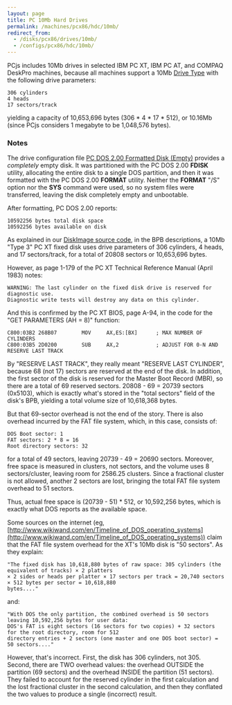 ```yaml
---
layout: page
title: PC 10Mb Hard Drives
permalink: /machines/pcx86/hdc/10mb/
redirect_from:
  - /disks/pcx86/drives/10mb/
  - /configs/pcx86/hdc/10mb/
---
```


PCjs includes 10Mb drives in selected IBM PC XT, IBM PC AT, and COMPAQ DeskPro machines,
because all machines support a 10Mb [Drive Type](../) with the following drive parameters:

    306 cylinders
    4 heads
    17 sectors/track

yielding a capacity of 10,653,696 bytes (306 * 4 * 17 * 512), or 10.16Mb (since PCjs considers 1 megabyte to be 1,048,576 bytes).

### Notes

The drive configuration file [PC DOS 2.00 Formatted Disk (Empty)](pcdos200-empty-xt3.xml) provides a *completely* empty disk. 
It was partitioned with the PC DOS 2.00 **FDISK** utility, allocating the entire disk to a single DOS partition, and then it was
formatted with the PC DOS 2.00 **FORMAT** utility.  Neither the **FORMAT** "/S" option nor the **SYS** command were used,
so no system files were transferred, leaving the disk completely empty and unbootable.

After formatting, PC DOS 2.00 reports:

	10592256 bytes total disk space
	10592256 bytes available on disk

As explained in our [DiskImage source code](/machines/pcx86/modules/diskinfo.js), in the BPB descriptions,
a 10Mb "Type 3" PC XT fixed disk uses drive parameters of 306 cylinders, 4 heads, and 17 sectors/track,
for a total of 20808 sectors or 10,653,696 bytes.

However, as page 1-179 of the PC XT Technical Reference Manual (April 1983) notes:

	WARNING: The last cylinder on the fixed disk drive is reserved for diagnostic use.
    Diagnostic write tests will destroy any data on this cylinder.

And this is confirmed by the PC XT BIOS, page A-94, in the code for the "GET PARAMETERS (AH = 8)" function:

	C800:03B2 268B07        MOV     AX,ES:[BX]      ; MAX NUMBER OF CYLINDERS
	C800:03B5 2D0200        SUB     AX,2            ; ADJUST FOR 0-N AND RESERVE LAST TRACK

By "RESERVE LAST TRACK", they really meant "RESERVE LAST CYLINDER", because 68 (not 17) sectors are reserved at
the end of the disk.  In addition, the first sector of the disk is reserved for the Master Boot Record (MBR), so there
are a total of 69 reserved sectors.  20808 - 69 = 20739 sectors (0x5103), which is exactly what's stored in the
"total sectors" field of the disk's BPB, yielding a total volume size of 10,618,368 bytes.

But that 69-sector overhead is not the end of the story.  There is also overhead incurred by the FAT file system,
which, in this case, consists of:

    DOS Boot sector: 1
    FAT sectors: 2 * 8 = 16
    Root directory sectors: 32

for a total of 49 sectors, leaving 20739 - 49 = 20690 sectors.  Moreover, free space is measured in clusters,
not sectors, and the volume uses 8 sectors/cluster, leaving room for 2586.25 clusters.  Since a fractional cluster
is not allowed, another 2 sectors are lost, bringing the total FAT file system overhead to 51 sectors.
 
Thus, actual free space is (20739 - 51) * 512, or 10,592,256 bytes, which is exactly what DOS reports as the available
space.

Some sources on the internet (eg,
[http://www.wikiwand.com/en/Timeline_of_DOS_operating_systems](http://www.wikiwand.com/en/Timeline_of_DOS_operating_systems))
claim that the FAT file system overhead for the XT's 10Mb disk is "50 sectors".  As they explain:

	"The fixed disk has 10,618,880 bytes of raw space: 305 cylinders (the equivalent of tracks) × 2 platters
	× 2 sides or heads per platter × 17 sectors per track = 20,740 sectors × 512 bytes per sector = 10,618,880
	bytes...."

and:

	"With DOS the only partition, the combined overhead is 50 sectors leaving 10,592,256 bytes for user data:
	DOS's FAT is eight sectors (16 sectors for two copies) + 32 sectors for the root directory, room for 512
	directory entries + 2 sectors (one master and one DOS boot sector) = 50 sectors...."

However, that's incorrect.  First, the disk has 306 cylinders, not 305.  Second, there are TWO overhead values:
the overhead OUTSIDE the partition (69 sectors) and the overhead INSIDE the partition (51 sectors).  They failed
to account for the reserved cylinder in the first calculation and the lost fractional cluster in the second
calculation, and then they conflated the two values to produce a single (incorrect) result.
